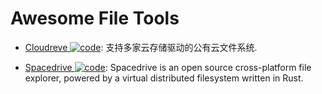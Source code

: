 # Awesome File Tools

- [Cloudreve ![code](https://shorturl.at/dlxyK)](https://github.com/cloudreve/Cloudreve): 支持多家云存储驱动的公有云文件系统.

- [Spacedrive ![code](https://shorturl.at/dlxyK)](https://github.com/spacedriveapp/spacedrive): Spacedrive is an open source cross-platform file explorer, powered by a virtual distributed filesystem written in Rust.
